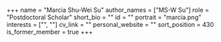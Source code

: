 +++
name = "Marcia Shu-Wei Su"
author_names = ["MS-W Su"]
role = "Postdoctoral Scholar"
short_bio = ""
id = ""
portrait = "marcia.png"
interests = ["", ""]
cv_link = ""
personal_website = ""
sort_position = 430
is_former_member = true
+++

